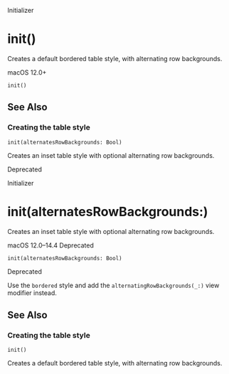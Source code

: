 Initializer

# init()

Creates a default bordered table style, with alternating row backgrounds.

macOS 12.0+

    
    
    init()

## See Also

### Creating the table style

`init(alternatesRowBackgrounds: Bool)`

Creates an inset table style with optional alternating row backgrounds.

Deprecated

Initializer

# init(alternatesRowBackgrounds:)

Creates an inset table style with optional alternating row backgrounds.

macOS 12.0–14.4  Deprecated

    
    
    init(alternatesRowBackgrounds: Bool)

Deprecated

Use the `bordered` style and add the `alternatingRowBackgrounds(_:)` view
modifier instead.

## See Also

### Creating the table style

`init()`

Creates a default bordered table style, with alternating row backgrounds.

